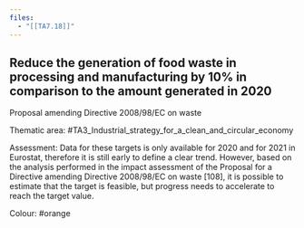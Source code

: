 ```yaml
---
files:
  - "[[TA7.18]]"
---
```

## Reduce the generation of food waste in processing and manufacturing by 10% in comparison to the amount generated in 2020
Proposal amending Directive 2008/98/EC on waste

Thematic area: #TA3_Industrial_strategy_for_a_clean_and_circular_economy

Assessment: Data for these targets is only available for 2020 and for 2021 in Eurostat, therefore it is still early to define a clear trend. However, based on the analysis performed in the impact assessment of the Proposal for a Directive amending Directive 2008/98/EC on waste [108], it is possible to estimate that the target is feasible, but progress needs to accelerate to reach the target value.

Colour: #orange